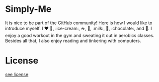 Simply-Me
=========

It is nice to be part of the GitHub community!
Here is how I would like to introduce myself. 
I :heart: :egg:, :ice-cream:, :coffee:, :tea:, :milk:, :cake:, :chocolate:, and :cheese:.
I enjoy a good workout in the gym and sweating it out in aerobics classes.
Besides all that, I also enjoy reading and tinkering with computers.

License
=======
<a href="">see license</a>
